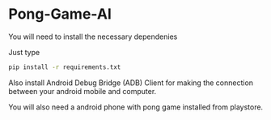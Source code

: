 # Pong-Game-AI
You will need to install the necessary dependenies

Just type 
```bash
pip install -r requirements.txt
```

Also install Android Debug Bridge (ADB) Client for making the connection between your android mobile and computer.

You will also need a android phone with pong game installed from playstore.



